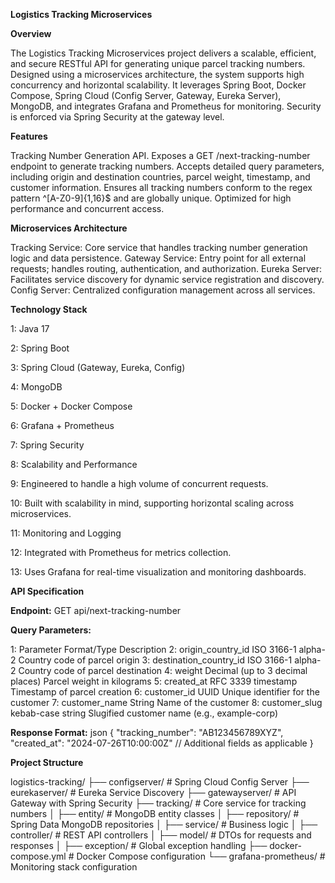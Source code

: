 **Logistics Tracking Microservices**

**Overview**

The Logistics Tracking Microservices project delivers a scalable, efficient, and secure RESTful API for generating unique parcel tracking numbers. Designed using a microservices architecture, the system supports high concurrency and horizontal scalability. It leverages Spring Boot, Docker Compose, Spring Cloud (Config Server, Gateway, Eureka Server), MongoDB, and integrates Grafana and Prometheus for monitoring. Security is enforced via Spring Security at the gateway level.

**Features**

Tracking Number Generation API. Exposes a GET /next-tracking-number endpoint to generate tracking numbers.
Accepts detailed query parameters, including origin and destination countries, parcel weight, timestamp, and customer information.
Ensures all tracking numbers conform to the regex pattern ^[A-Z0-9]{1,16}$ and are globally unique.
Optimized for high performance and concurrent access.

**Microservices Architecture**

Tracking Service: Core service that handles tracking number generation logic and data persistence.
Gateway Service: Entry point for all external requests; handles routing, authentication, and authorization.
Eureka Server: Facilitates service discovery for dynamic service registration and discovery.
Config Server: Centralized configuration management across all services.

**Technology Stack**

1: Java 17

2: Spring Boot

3: Spring Cloud (Gateway, Eureka, Config)

4: MongoDB

5: Docker + Docker Compose

6: Grafana + Prometheus

7: Spring Security

8: Scalability and Performance

9: Engineered to handle a high volume of concurrent requests.

10: Built with scalability in mind, supporting horizontal scaling across microservices.

11: Monitoring and Logging

12: Integrated with Prometheus for metrics collection.

13: Uses Grafana for real-time visualization and monitoring dashboards.

**API Specification**

**Endpoint:**
GET api/next-tracking-number

**Query Parameters:**

1: Parameter	Format/Type	Description
2: origin_country_id	ISO 3166-1 alpha-2	Country code of parcel origin
3: destination_country_id	ISO 3166-1 alpha-2	Country code of parcel destination
4: weight	Decimal (up to 3 decimal places)	Parcel weight in kilograms
5: created_at	RFC 3339 timestamp	Timestamp of parcel creation
6: customer_id	UUID	Unique identifier for the customer
7: customer_name	String	Name of the customer
8: customer_slug	kebab-case string	Slugified customer name (e.g., example-corp)

**Response Format:**
json
{
  "tracking_number": "AB123456789XYZ",
  "created_at": "2024-07-26T10:00:00Z"
  // Additional fields as applicable
}

**Project Structure**

logistics-tracking/
├── configserver/           # Spring Cloud Config Server
├── eurekaserver/           # Eureka Service Discovery
├── gatewayserver/          # API Gateway with Spring Security
├── tracking/               # Core service for tracking numbers
│   ├── entity/             # MongoDB entity classes
│   ├── repository/         # Spring Data MongoDB repositories
│   ├── service/            # Business logic
│   ├── controller/         # REST API controllers
│   ├── model/              # DTOs for requests and responses
│   ├── exception/          # Global exception handling
├── docker-compose.yml      # Docker Compose configuration
└── grafana-prometheus/     # Monitoring stack configuration

